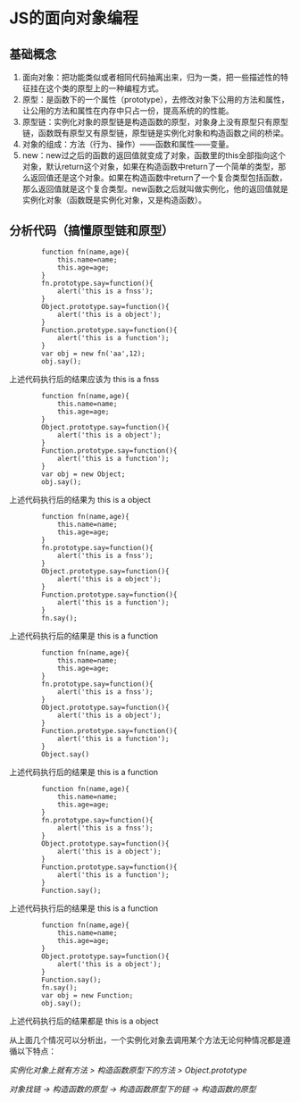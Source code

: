 # JS的面向对象编程 

## 基础概念

1.	面向对象：把功能类似或者相同代码抽离出来，归为一类，把一些描述性的特征挂在这个类的原型上的一种编程方式。
2.	原型：是函数下的一个属性（prototype），去修改对象下公用的方法和属性，让公用的方法和属性在内存中只占一份，提高系统的的性能。
3.	原型链：实例化对象的原型链是构造函数的原型，对象身上没有原型只有原型链，函数既有原型又有原型链，原型链是实例化对象和构造函数之间的桥梁。
4.	对象的组成：方法（行为、操作）——函数和属性——变量。
5.	new：new过之后的函数的返回值就变成了对象，函数里的this全部指向这个对象，默认return这个对象，如果在构造函数中return了一个简单的类型，那么返回值还是这个对象。如果在构造函数中return了一个复合类型包括函数，那么返回值就是这个复合类型。new函数之后就叫做实例化，他的返回值就是实例化对象（函数既是实例化对象，又是构造函数）。


## 分析代码（搞懂原型链和原型）

			function fn(name,age){
				this.name=name;
				this.age=age;
			}
			fn.prototype.say=function(){
				alert('this is a fnss');
			}
			Object.prototype.say=function(){
				alert('this is a object');
			}
			Function.prototype.say=function(){
				alert('this is a function');
			}
			var obj = new fn('aa',12);
			obj.say();
  
   上述代码执行后的结果应该为 this is a fnss

			function fn(name,age){
				this.name=name;
				this.age=age;
			}
			Object.prototype.say=function(){
				alert('this is a object');
			}
			Function.prototype.say=function(){
				alert('this is a function');
			}
			var obj = new Object;
			obj.say();

   上述代码执行后的结果为 this is a object

			function fn(name,age){
				this.name=name;
				this.age=age;
			}
			fn.prototype.say=function(){
				alert('this is a fnss');
			}
			Object.prototype.say=function(){
				alert('this is a object');
			}
			Function.prototype.say=function(){
				alert('this is a function');
			}
			fn.say();

  上述代码执行后的结果是 this is a function


			function fn(name,age){
				this.name=name;
				this.age=age;
			}
			fn.prototype.say=function(){
				alert('this is a fnss');
			}
			Object.prototype.say=function(){
				alert('this is a object');
			}
			Function.prototype.say=function(){
				alert('this is a function');
			}
			Object.say()

  上述代码执行后的结果是 this is a function

			function fn(name,age){
				this.name=name;
				this.age=age;
			}
			fn.prototype.say=function(){
				alert('this is a fnss');
			}
			Object.prototype.say=function(){
				alert('this is a object');
			}
			Function.prototype.say=function(){
				alert('this is a function');
			}
			Function.say();

  上述代码执行后的结果是 this is a function


			function fn(name,age){
				this.name=name;
				this.age=age;
			}
			Object.prototype.say=function(){
				alert('this is a object');
			}
			Function.say();
			fn.say();
			var obj = new Function;
			obj.say();
 
  上述代码执行后的结果都是 this is a object

  从上面几个情况可以分析出，一个实例化对象去调用某个方法无论何种情况都是遵循以下特点：
				
  *实例化对象上就有方法 > 构造函数原型下的方法 > Object.prototype*
		
  *对象找链 -> 构造函数的原型 -> 构造函数原型下的链 -> 构造函数的原型*

